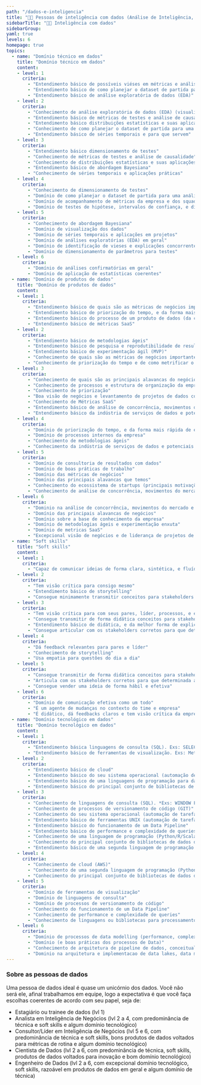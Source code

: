 ```yaml
---
path: "/dados-e-inteligencia"
title: "👩‍🏭 Pessoas de inteligência com dados (Análise de Inteligência, Ciência e Engenharia de dados)"
sidebarTitle: "👩‍🏭 Inteligência com dados"
sidebarGroup:
yaml: true
levels: 6
homepage: true
topics:
  - name: "Domínio técnico em dados"
    title: "Domínio técnico em dados"
    content:
    - level: 1
      criteria: 
        - "Entendimento básico de possíveis viéses em métricas e análises"
        - "Entendimento básico de como planejar o dataset de partida para uma análise"
        - "Entendimento básico de análise exploratória de dados (EDA)"
    - level: 2
      criteria: 
        - "Conhecimento de análise exploratória de dados (EDA) (visualizações e análises iniciais de demandas)"
        - "Entendimento básico de métricas de testes e análise de causalidade"
        - "Entendimento básico distribuições estatísticas e suas aplicações"
        - "Conhecimento de como planejar o dataset de partida para uma análise"
        - "Entendimento básico de séries temporais e para que servem"
    - level: 3
      criteria: 
        - "Entendimento básico dimensionamento de testes"
        - "Conhecimento de métricas de testes e análise de causalidade"
        - "Conhecimento de distribuições estatísticas e suas aplicações"
        - "Entendimento básico de abordagem Bayesiana"
        - "Conhecimento de séries temporais e aplicações práticas"
    - level: 4
      criteria: 
        - "Conhecimento de dimensionamento de testes"
        - "Domínio de como planejar o dataset de partida para uma análise"
        - "Domínio de acompanhamento de métricas da empresa e dos squads"
        - "Domínio de testes de hipótese, intervalos de confiança, e distribuições estatísticas"
    - level: 5
      criteria: 
        - "Conhecimento de abordagem Bayesiana"
        - "Domínio de visualização dos dados"
        - "Domínio de séries temporais e aplicações em projetos"
        - "Domínio de análises exploratórias (EDA) em geral"
        - "Domínio de identificação de vieses e explicações concorrentes"
        - "Domínio de dimensionamento de parâmetros para testes"
    - level: 6
      criteria: 
        - "Domínio de análises confirmatórias em geral"
        - "Domínio de aplicação de estatísticas coerentes"
  - name: "Domínio de produtos de dados"
    title: "Domínio de produtos de dados"
    content:
    - level: 1
      criteria: 
        - "Entendimento básico de quais são as métricas de negócios importantes para a empresa"
        - "Entendimento básico de priorização do tempo, e da forma mais rápida de entregar valor"
        - "Entendimento básico do processo de um produto de dados (da coleta de requisitos, documentação até entrega para o usuário)"
        - "Entendimento básico de métricas SaaS"
    - level: 2
      criteria: 
        - "Entendimento básico de metodologias ágeis"
        - "Entendimento básico de pesquisa e reprodutibilidade de resultados (CRISP-DM ou variações)"
        - "Entendimento básico de experimentação ágil (MVP)"
        - "Conhecimento de quais são as métricas de negócios importantes para a empresa"
        - "Conhecimento de priorização do tempo e de como metrificar o próprio trabalho"
    - level: 3
      criteria: 
        - "Conhecimento de quais são as principais alavancas do negócio"
        - "Conhecimento de processos e estrutura de organização da empresa"
        - "Conhecimento de priorização"
        - "Boa visão de negócios e levantamento de projetos de dados com impactos nos negócios"
        - "Conhecimento de Métricas SaaS"
        - "Entendimento básico de análise de concorrência, movimentos do mercado e suas implicações"
        - "Entendimento básico da indústria de serviços de dados e potenciais fornecedores de dados"
    - level: 4
      criteria: 
        - "Domínio de priorização do tempo, e da forma mais rápida de entregar valor"
        - "Domínio de processos internos da empresa"
        - "Conhecimento de metodologias ágeis"
        - "Conhecimento da indústria de serviços de dados e potenciais fornecedores de dados"
    - level: 5
      criteria: 
        - "Domínio de consultoria de resultados com dados"
        - "Domínio de boas práticas de trabalho"
        - "Domínio das métricas de negócios"
        - "Domínio das principais alavancas que temos"
        - "Conhecimento do ecossistema de startups (principais motivações, benchmarks, rodadas de investimento etc)"
        - "Conhecimento de análise de concorrência, movimentos do mercado e suas implicações"
    - level: 6
      criteria: 
        - "Dominio na análise de concorrência, movimentos do mercado e suas implicações"
        - "Domínio das principais alavancas de negócios"
        - "Domínio sobre a base de conhecimento da empresa"
        - "Domínio de metodologias ágeis e experimentação enxuta"
        - "Domínio de metricas SaaS"
        - "Excepcional visão de negócios e de liderança de projetos de dados com impactos nos negócios"
  - name: "Soft skills"
    title: "Soft skills"
    content:
    - level: 1
      criteria: 
        - "Capaz de comunicar ideias de forma clara, sintética, e fluída"
    - level: 2
      criteria: 
        - "Tem visão crítica para consigo mesmo"
        - "Entendimento básico de storytelling"
        - "Consegue minimamente transmitir conceitos para stakeholders não-técnicos"
    - level: 3
      criteria: 
        - "Tem visão crítica para com seus pares, líder, processos, e empresa"
        - "Consegue transmitir de forma didática conceitos para stakeholders não-técnicos"
        - "Entendimento básico de didática, e da melhor forma de explicar um conceito"
        - "Consegue articular com os stakeholders corretos para que determinada ação ocorra"
    - level: 4
      criteria: 
        - "Dá feedback relevantes para pares e líder"
        - "Conhecimento de storytelling"
        - "Usa empatia para questões do dia a dia"
    - level: 5
      criteria: 
        - "Consegue transmitir de forma didática conceitos para stakeholders técnicos e não-técnicos"
        - "Articula com os stakeholders corretos para que determinada ação ocorra, e garante a execução de projetos e ações"
        - "Consegue vender uma ideia de forma hábil e efetiva"
    - level: 6
      criteria: 
        - "Domínio de comunicação efetiva como um todo"
        - "É um agente de mudanças no contexto do time e empresa"
        - "É didático, dá feedbacks claros e tem visão crítica da empresa"
  - name: "Domínio tecnológico em dados"
    title: "Domínio tecnológico em dados"
    content:
    - level: 1
      criteria: 
        - "Entendimento básica linguagens de consulta (SQL). Exs: SELECTs, INNER JOIN, GROUP BY, ORDER, HAVING, SUBSELECT"
        - "Entendimento básico de ferramentas de visualização. Exs: Metabase, PowerBI"
    - level: 2
      criteria: 
        - "Entendimento básico de cloud"
        - "Entendimento básico do seu sistema operacional (automação de tarefas). Linux/MacOS X: terminal (bash/zsh/fish/apt); Windows 10: prompt de comando (powershell/bat/bash/chocolatey)"
        - "Entendimento básico de uma linguagens de programação para dados (Python/R/Scala/Julia)"
        - "Entendimento básico do principal conjunto de bibliotecas de dados da sua linguagem escolhida (Pandas, Matlib)"
    - level: 3
      criteria: 
        - "Conhecimento de linguagens de consulta (SQL). *Exs: WINDOW FUNCTION COM [AVG,SUM,PERCENTILE], CTEs*"
        - "Conhecimento de processos de versionamento de código (GIT)"
        - "Conhecimento do seu sistema operacional (automação de tarefas). Linux/MacOS X: terminal (bash/zsh/fish/apt); Windows 10: prompt de comando (powershell/bat/bash/chocolatey)"
        - "Entendimento básico de ferramentas UNIX (automação de tarefas, pipe, independente do SO preferido)"
        - "Entendimento básico do funcionamento de um Data Pipeline"
        - "Entendimento básico de performance e complexidade de queries"
        - "Conhecimento de uma linguagem de programação (Python/R/Scala/Julia)"
        - "Conhecimento do principal conjunto de bibliotecas de dados da sua linguagem escolhida (Pandas, Matlib)"
        - "Entendimento básico de uma segunda linguagem de programação para dados (Python/R/Scala/Julia)"
    - level: 4
      criteria: 
        - "Conhecimento de cloud (AWS)"
        - "Conhecimento de uma segunda linguagem de programação (Python/R/Scala/Julia)"
        - "Conhecimento do principal conjunto de bibliotecas de dados da sua segunda linguagem (Pandas, Matlib)"
    - level: 5
      criteria: 
        - "Domínio de ferramentas de visualização"
        - "Domínio de linguagens de consulta"
        - "Domínio de processos de versionamento de código"
        - "Conhecimento do funcionamento de um Data Pipeline"
        - "Conhecimento de performance e complexidade de queries"
        - "Conhecimento de linguagens ou bibliotecas para processamento multimáquina de dados (Spark com Scala ou Python com libs adequadas)"
    - level: 6
      criteria: 
        - "Domínio de processos de data modelling (performance, complexidade, processos, code review)"
        - "Domínio (e boas práticas dos processos de Data)"
        - "Conhecimento de arquitetura de pipeline de dados, conceitualmente, em multiplos servicos de cloud ou maquinas bare metal"
        - "Dominio na arquitetura e implementacao de data lakes, data marts e data warehouses escalaveis"
---
```

### Sobre as pessoas de dados

Uma pessoa de dados ideal é quase um unicórnio dos dados. Você não será ele, afinal trabalhamos em equipe, logo a expectativa é que você faça escolhas coerentes de acordo com seu papel, seja de:
  - Estagiário ou trainee de dados (lvl 1)
  - Analista em Inteligência de Negócios (lvl 2 a 4, com predominância de técnica e soft skills e algum domínio tecnológico)
  - Consultor/Líder em Inteligência de Negócios (lvl 5 e 6, com predominância de técnica e soft skills, bons produtos de dados voltados para métricas de rotina e algum domínio tecnológico)
  - Cientista de Dados (lvl 2 a 6, com predominância de técnica, soft skills, produtos de dados voltados para inovação e bom domínio tecnológico)
  - Engenheiro de Dados (lvl 2 a 6, com excepcional domínio tecnológico, soft skills, razoável em produtos de dados em geral e algum domínio de técnica)